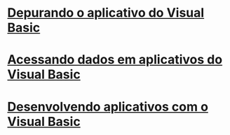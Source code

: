# [Depurando o aplicativo do Visual Basic](debugging.md)
# [Acessando dados em aplicativos do Visual Basic](accessing-data.md)
# [Desenvolvendo aplicativos com o Visual Basic](index.md)
